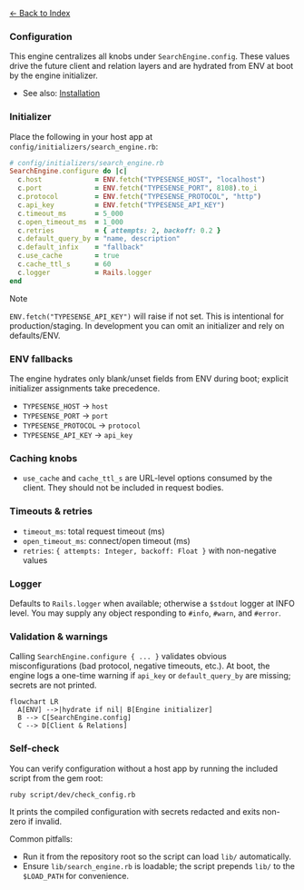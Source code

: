 [← Back to Index](./index.md)

### Configuration

This engine centralizes all knobs under `SearchEngine.config`. These values drive the future client and relation layers and are hydrated from ENV at boot by the engine initializer.

- See also: [Installation](./installation.md)

### Initializer

Place the following in your host app at `config/initializers/search_engine.rb`:

```ruby
# config/initializers/search_engine.rb
SearchEngine.configure do |c|
  c.host             = ENV.fetch("TYPESENSE_HOST", "localhost")
  c.port             = ENV.fetch("TYPESENSE_PORT", 8108).to_i
  c.protocol         = ENV.fetch("TYPESENSE_PROTOCOL", "http")
  c.api_key          = ENV.fetch("TYPESENSE_API_KEY")
  c.timeout_ms       = 5_000
  c.open_timeout_ms  = 1_000
  c.retries          = { attempts: 2, backoff: 0.2 }
  c.default_query_by = "name, description"
  c.default_infix    = "fallback"
  c.use_cache        = true
  c.cache_ttl_s      = 60
  c.logger           = Rails.logger
end
```

> [!NOTE]
> `ENV.fetch("TYPESENSE_API_KEY")` will raise if not set. This is intentional for production/staging. In development you can omit an initializer and rely on defaults/ENV.

### ENV fallbacks

The engine hydrates only blank/unset fields from ENV during boot; explicit initializer assignments take precedence.

- `TYPESENSE_HOST` → `host`
- `TYPESENSE_PORT` → `port`
- `TYPESENSE_PROTOCOL` → `protocol`
- `TYPESENSE_API_KEY` → `api_key`

### Caching knobs

- `use_cache` and `cache_ttl_s` are URL-level options consumed by the client. They should not be included in request bodies.

### Timeouts & retries

- `timeout_ms`: total request timeout (ms)
- `open_timeout_ms`: connect/open timeout (ms)
- `retries`: `{ attempts: Integer, backoff: Float }` with non-negative values

### Logger

Defaults to `Rails.logger` when available; otherwise a `$stdout` logger at INFO level. You may supply any object responding to `#info`, `#warn`, and `#error`.

### Validation & warnings

Calling `SearchEngine.configure { ... }` validates obvious misconfigurations (bad protocol, negative timeouts, etc.). At boot, the engine logs a one-time warning if `api_key` or `default_query_by` are missing; secrets are not printed.

```mermaid
flowchart LR
  A[ENV] -->|hydrate if nil| B[Engine initializer]
  B --> C[SearchEngine.config]
  C --> D[Client & Relations]
```

### Self-check

You can verify configuration without a host app by running the included script from the gem root:

```bash
ruby script/dev/check_config.rb
```

It prints the compiled configuration with secrets redacted and exits non-zero if invalid.

Common pitfalls:
- Run it from the repository root so the script can load `lib/` automatically.
- Ensure `lib/search_engine.rb` is loadable; the script prepends `lib/` to the `$LOAD_PATH` for convenience.
